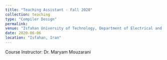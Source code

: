 ```yaml
---
title: "Teaching Assistant - Fall 2020"
collection: teaching
type: "Compiler Design"
permalink:
venue: "Isfahan University of Technology, Department of Electrical and Computer Engineering"
date: 2020-06-06
location: "Isfahan, Iran"
---
```


Course Instructor: Dr. Maryam Mouzarani
